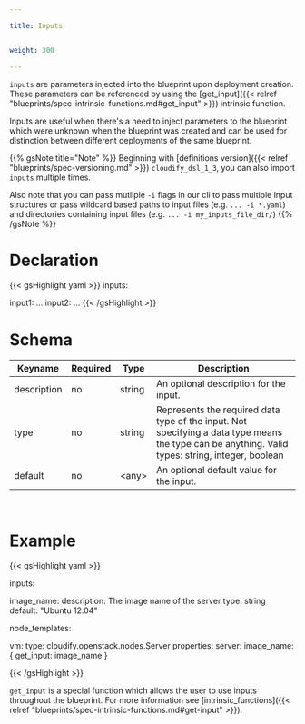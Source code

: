 ```yaml
---

title: Inputs


weight: 300

---
```


`inputs` are parameters injected into the blueprint upon deployment creation. These parameters can be referenced by using the [get_input]({{< relref "blueprints/spec-intrinsic-functions.md#get_input" >}}) intrinsic function.

Inputs are useful when there's a need to inject parameters to the blueprint which were unknown when the blueprint was created and can be used for distinction between different deployments of the same blueprint.

{{% gsNote title="Note" %}}
Beginning with [definitions version]({{< relref "blueprints/spec-versioning.md" >}}) `cloudify_dsl_1_3`, you can also import `inputs` multiple times.

Also note that you can pass mutliple `-i`  flags in our cli to pass multiple input structures or pass wildcard based paths to input files (e.g. `... -i *.yaml`) and directories containing input files (e.g. `... -i my_inputs_file_dir/`)
{{% /gsNote %}}

# Declaration

{{< gsHighlight  yaml >}}
inputs:

  input1:
    ...
  input2:
    ...
{{< /gsHighlight >}}


# Schema

Keyname     | Required | Type        | Description
----------- | -------- | ----        | -----------
description | no       | string      | An optional description for the input.
type        | no       | string      | Represents the required data type of the input. Not specifying a data type means the type can be anything. Valid types: string, integer, boolean
default     | no       | \<any\>     | An optional default value for the input.


<br>


# Example

{{< gsHighlight  yaml >}}

inputs:

  image_name:
    description: The image name of the server
    type: string
    default: "Ubuntu 12.04"

node_templates:

  vm:
    type: cloudify.openstack.nodes.Server
    properties:
      server:
        image_name: { get_input: image_name }

{{< /gsHighlight >}}

`get_input` is a special function which allows the user to use inputs throughout the blueprint. For more information see [intrinsic_functions]({{< relref "blueprints/spec-intrinsic-functions.md#get-input" >}}).